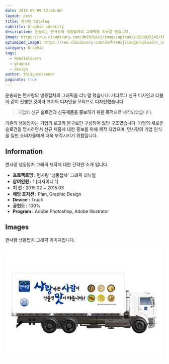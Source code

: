 ```yaml
---
date: 2015-03-09 12:26:40
layout: post
title: 면사랑 Catalog
subtitle: Graphic identity
description: 운송되는 면사랑의 냉동탑차의 그래픽을 리뉴얼 했습니다.
image: https://res.cloudinary.com/dm7h7e8xj/image/upload/v1559825145/theme16_o0seet.jpg
optimized_image: https://res.cloudinary.com/dm7h7e8xj/image/upload/c_scale,w_380/v1559825145/theme16_o0seet.jpg
category: Graphic
tags:
  - Noodlelovers
  - graphic
  - design
author: thiagorossener
paginate: true
---
```



<link rel="stylesheet" href="/assets/css/slick.css">
<link rel="stylesheet" href="/assets/css/slick-theme.css">



운송되는 면사랑의 냉동탑차의 그래픽을 리뉴얼 했습니다.
카타로그 신규 디자인과 더불어 같이 진행한 것이라 표지의 디자인을 모티브로 디자인했습니다.


> 기업의 신규 **슬로건과 신규제품을 홍보하기 위한 목적**으로 제작되었습니다.


기존의 냉동탑차는 기업의 로고와 문구로만 구성되어 있던 구조였습니다. 기업의 새로운 슬로건을 명시하면서 신규 제품에 대한 홍보를 위해 제작 되었으며, 
면사랑의 기업 인식을 일반 소비자들에게 더욱 부각시키기 위함입니다.

<!--page-->

## Information

면사랑 냉동탑차 그래픽 제작에 대한 간략한 소개 입니다.

- **프로젝트명 :** 면사랑 '냉동탑차' 그래픽 리뉴얼
- **참여인원 :** 1 [디자이너 1]
- **기 간 :** 2015.02 ~ 2015.03 
- **해당 포지션 :** Plan, Graphic Design
- **Device :** Truck
- **공헌도 :** 100%
- **Program :** Adobe Photoshop, Adobe Illustrator


<!--page-->

## Images

면사랑 냉동탑차 그래픽 이미지입니다.<br>

<section class="quotes">
  <div class="bubble">
    <img src="/assets/img/slide/noodle-car01.jpg" />
  </div>
</section>


<p></p>
<p></p>

<!--page-->



<script type="text/javascript" src="https://cdnjs.cloudflare.com/ajax/libs/jquery/2.1.3/jquery.min.js"></script>
<script type="text/javascript" src="https://cdn.jsdelivr.net/jquery.slick/1.5.0/slick.min.js"></script>

<script>
	$('.quotes').slick({
  dots: true,
  infinite: true,
  autoplay: false,
  autoplaySpeed: 6000,
  speed: 800,
  slidesToShow: 1,
  adaptiveHeight: true
});
$( document ).ready(function() {
$('.no-fouc').removeClass('no-fouc');
});
</script>